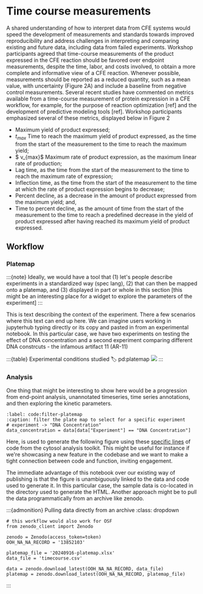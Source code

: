 
# Time course measurements

A shared understanding of how to interpret data from CFE systems would speed the development of measurements and standards towards improved reproducibility and address challenges in interpreting and comparing existing and future data, including data from failed experiments. Workshop participants agreed that time-course measurements of the product expressed in the CFE reaction should be favored over endpoint measurements, despite the time, labor, and costs involved, to obtain a more complete and informative view of a CFE reaction. Whenever possible, measurements should be reported as a reduced quantity, such as a mean value, with uncertainty (Figure 2A) and include a baseline from negative control measurements. Several recent studies have commented on metrics available from a time-course measurement of protein expression in a CFE workflow, for example, for the purpose of reaction optimization [ref] and the development of predictive modeling tools [ref]. Workshop participants emphasized several of these metrics, displayed below in Figure 2


- Maximum yield of product expressed;
- $t_{max}$ Time to reach the maximum yield of product expressed, as the time from the start of the measurement to the time to reach the maximum yield;
- $ v_{max}$ Maximum rate of product expression, as the maximum linear rate of production;
- Lag time, as the time from the start of the measurement to the time to reach the maximum rate of expression;
- Inflection time, as the time from the start of the measurement to the time at which the rate of product expression begins to decrease;
- Percent decline, as a decrease in the amount of product expressed from the maximum yield; and,
- Time to percent decline, as the amount of time from the start of the measurement to the time to reach a predefined decrease in the yield of product expressed after having reached its maximum yield of product expressed.

## Workflow

### Platemap

:::{note}
Ideally, we would have a tool that (1) let's people describe experiments in a standardized way (spec lang), (2) that can then be mapped onto a platemap, and (3) displayed in part or whole in this section [this might be an interesting place for a widget to explore the parameters of the experiment]
:::

This is text describing the context of the experiment. There a few scenarios where this text can end up here. We can imagine users working in jupyterhub typing directly or its copy and pasted in from an experimental notebook. In this particular case, we have two experiments on testing the effect of DNA concentration and a second experiment comparing different DNA constrcuts - the infamous artifact 11 (AR-11)
 
:::{table} Experimental conditions studied
:label: pd:platemap
![](#pd:platemap)
:::

### Analysis

One thing that might be interesting to show here would be a progression from end-point analysis, unannotated timeseries, time series annotations, and then exploring the kinetic parameters. 

```{code} python
:label: code:filter-platemap
:caption: filter the plate map to select for a specific experiment
# experiment -> "DNA Concentration"
data_concentration = data[data["Experiment"] == "DNA Concentration"]
```

Here, [](code:filter-platemap) is used to generate the following figure using these [specific lines](https://github.com/bnext-bio/nucleus/blob/main/cdk/analysis/cytosol-analysis/cytosol-kinetics.ipynb#L563-L565) of code from the cytosol analysis toolkit. This might be useful for instance if we're showcasing a new feature in the codebase and we want to make a tight connection between code and function, inviting engagement.

The immediate advantage of this notebook over our existing way of publishing is that the figure is unambiguously linked to the data and code used to generate it. In this particular case, the sample data is co-located in the directory used to generate the HTML. Another approach might be to pull the data programmatically from an archive like zenodo.

:::{admonition} Pulling data directly from an archive
:class: dropdown
```{code} python
# this workflow would also work for OSF
from zenodo_client import Zenodo

zenodo = Zenodo(access_token=token)
OOH_NA_NA_RECORD = '13852103'

platemap_file = '20240916-platemap.xlsx'
data_file = 'timecourse.csv'

data = zenodo.download_latest(OOH_NA_NA_RECORD, data_file)
platemap = zenodo.download_latest(OOH_NA_NA_RECORD, platemap_file)
```
:::


